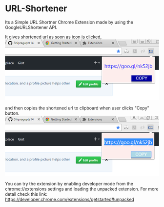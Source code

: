 # URL-Shortener
Its a Simple URL Shortner Chrome Extension made by using the GoogleURLShortener API.

It gives shortened url as soon as icon is clicked,
![Figure 1](/screenshots/s1.png)

and then copies the shortened url to clipboard when user clicks "Copy" button.
![Figure 2](/screenshots/s2.png)

You can try the extension by enabling developer mode from the chrome://extensions settings and loading the unpacked extension.
For more detail check this link: https://developer.chrome.com/extensions/getstarted#unpacked


